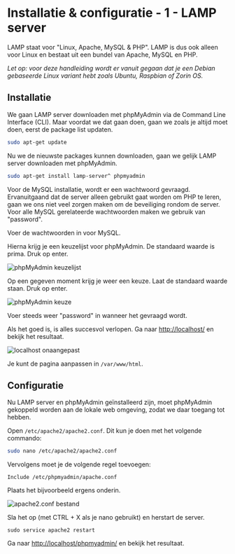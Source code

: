 # Installatie & configuratie - 1 - LAMP server

LAMP staat voor "Linux, Apache, MySQL & PHP". LAMP is dus ook alleen voor Linux en bestaat uit een bundel van Apache, MySQL en PHP.

*Let op: voor deze handleiding wordt er vanuit gegaan dat je een Debian gebaseerde Linux variant hebt zoals Ubuntu, Raspbian of Zorin OS.*

## Installatie
We gaan LAMP server downloaden met phpMyAdmin via de Command Line Interface (CLI). Maar voordat we dat gaan doen, gaan we zoals je altijd moet doen, eerst de package list updaten.

```bash
sudo apt-get update
```

Nu we de nieuwste packages kunnen downloaden, gaan we gelijk LAMP server downloaden met phpMyAdmin.

```bash
sudo apt-get install lamp-server^ phpmyadmin
```

Voor de MySQL installatie, wordt er een wachtwoord gevraagd. Ervanuitgaand dat de server alleen gebruikt gaat worden om PHP te leren, gaan we ons niet veel zorgen maken om de beveiliging rondom de server. Voor alle MySQL gerelateerde wachtwoorden maken we gebruik van "password".

Voer de wachtwoorden in voor MySQL.

Hierna krijg je een keuzelijst voor phpMyAdmin. De standaard waarde is prima. Druk op enter.

![phpMyAdmin keuzelijst](https://i.imgur.com/JX69qv2.png)

Op een gegeven moment krijg je weer een keuze. Laat de standaard waarde staan. Druk op enter.

![phpMyAdmin keuze](https://i.imgur.com/cX8yDXj.png)

Voer steeds weer "password" in wanneer het gevraagd wordt.

Als het goed is, is alles succesvol verlopen. Ga naar [http://localhost/](http://localhost/) en bekijk het resultaat.

![localhost onaangepast](https://i.imgur.com/q1Clh9s.png)

Je kunt de pagina aanpassen in `/var/www/html`.

## Configuratie
Nu LAMP server en phpMyAdmin geïnstalleerd zijn, moet phpMyAdmin gekoppeld worden aan de lokale web omgeving, zodat we daar toegang tot hebben.

Open `/etc/apache2/apache2.conf`. Dit kun je doen met het volgende commando:

```bash
sudo nano /etc/apache2/apache2.conf
```

Vervolgens moet je de volgende regel toevoegen:

```
Include /etc/phpmyadmin/apache.conf
```

Plaats het bijvoorbeeld ergens onderin.

![apache2.conf bestand](https://i.imgur.com/QBWOu8H.png)

Sla het op (met CTRL + X als je nano gebruikt) en herstart de server.

```
sudo service apache2 restart
```

Ga naar [http://localhost/phpmyadmin/](http://localhost/phpmyadmin) en bekijk het resultaat.
